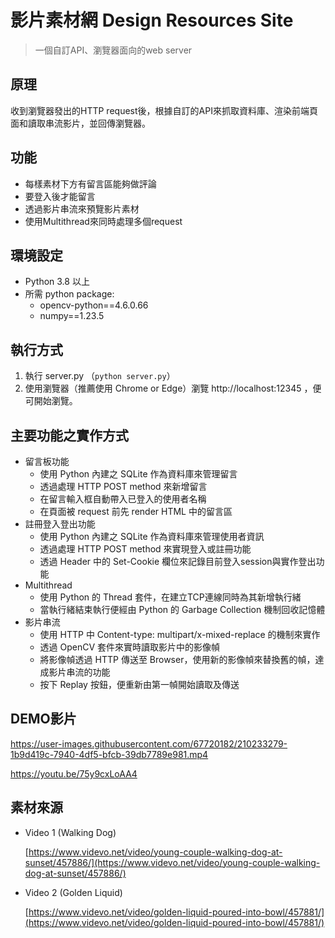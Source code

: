 # 影片素材網 Design Resources Site

> 一個自訂API、瀏覽器面向的web server

## 原理
收到瀏覽器發出的HTTP request後，根據自訂的API來抓取資料庫、渲染前端頁面和讀取串流影片，並回傳瀏覽器。

## 功能

- 每樣素材下方有留言區能夠做評論
- 要登入後才能留言
- 透過影片串流來預覽影片素材
- 使用Multithread來同時處理多個request

## 環境設定

- Python 3.8 以上
- 所需 python package:
    - opencv-python==4.6.0.66
    - numpy==1.23.5

## 執行方式

1. 執行 server.py （`python server.py`）
2. 使用瀏覽器（推薦使用 Chrome or Edge）瀏覽 http://localhost:12345 ，便可開始瀏覽。

## 主要功能之實作方式

- 留言板功能
    - 使用 Python 內建之 SQLite 作為資料庫來管理留言
    - 透過處理 HTTP POST method 來新增留言
    - 在留言輸入框自動帶入已登入的使用者名稱
    - 在頁面被 request 前先 render HTML 中的留言區
- 註冊登入登出功能
    - 使用 Python 內建之 SQLite 作為資料庫來管理使用者資訊
    - 透過處理 HTTP POST method 來實現登入或註冊功能
    - 透過 Header 中的 Set-Cookie 欄位來記錄目前登入session與實作登出功能
- Multithread
    - 使用 Python 的 Thread 套件，在建立TCP連線同時為其新增執行緒
    - 當執行緒結束執行便經由 Python 的 Garbage Collection 機制回收記憶體
- 影片串流
    - 使用 HTTP 中 Content-type: multipart/x-mixed-replace 的機制來實作
    - 透過 OpenCV 套件來實時讀取影片中的影像幀
    - 將影像幀透過 HTTP 傳送至 Browser，使用新的影像幀來替換舊的幀，達成影片串流的功能
    - 按下 Replay 按鈕，便重新由第一幀開始讀取及傳送

## DEMO影片

https://user-images.githubusercontent.com/67720182/210233279-1b9d419c-7940-4df5-bfcb-39db7789e981.mp4

https://youtu.be/75y9cxLoAA4

## 素材來源

- Video 1 (Walking Dog)
    
    [https://www.videvo.net/video/young-couple-walking-dog-at-sunset/457886/](https://www.videvo.net/video/young-couple-walking-dog-at-sunset/457886/)
    
- Video 2 (Golden Liquid)
    
    [https://www.videvo.net/video/golden-liquid-poured-into-bowl/457881/](https://www.videvo.net/video/golden-liquid-poured-into-bowl/457881/)
